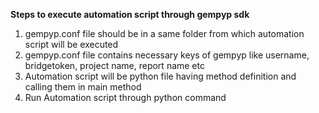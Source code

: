 **Steps to execute automation script through gempyp sdk**
1. gempyp.conf file should be in a same folder from which automation script will be executed
2. gempyp.conf file contains necessary keys of gempyp like username, bridgetoken, project name, report name etc
3. Automation script will be python file having method definition and calling them in main method
4. Run Automation script through python command
